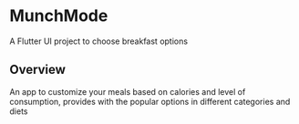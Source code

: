 # MunchMode

A Flutter UI project to choose breakfast options

## Overview

An app to customize your meals based on calories and level of consumption, provides with the popular options in different categories and diets

